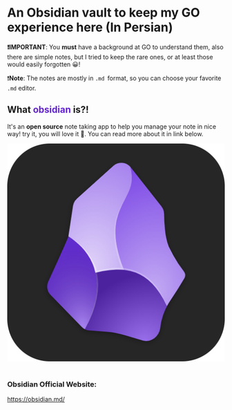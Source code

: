 # An Obsidian vault to keep my **GO** experience here (In Persian)

**❗IMPORTANT**: You **must** have a background at GO to understand them, also there are simple notes, but I tried to keep the rare ones, or at least those would easily forgotten 😀!

❗**Note**: The notes are mostly in `.md `format, so you can choose your favorite `.md` editor.


## What <font color="#6425d0">obsidian</font> is?!
It's an **open source** note taking app to help you manage your note in nice way! try it, you will love it 💜. You can read more about it in link below.


![obsidian logo](./static/img/obsidian-icon.png)
![]()


### Obsidian Official Website:
https://obsidian.md/


